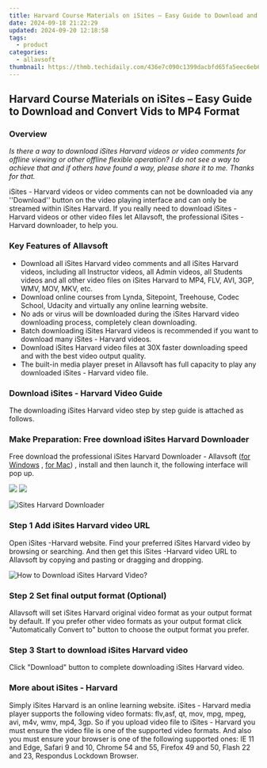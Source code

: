 ```yaml
---
title: Harvard Course Materials on iSites – Easy Guide to Download and Convert Vids to MP4 Format
date: 2024-09-18 21:22:29
updated: 2024-09-20 12:18:58
tags:
  - product
categories:
  - allavsoft
thumbnail: https://thmb.techidaily.com/436e7c090c1399dacbfd65fa5eec6eb667bcc5539d8f70bb67561d5aae5ff3b5.jpg
---
```


## Harvard Course Materials on iSites – Easy Guide to Download and Convert Vids to MP4 Format

### Overview

_Is there a way to download iSites Harvard videos or video comments for offline viewing or other offline flexible operation? I do not see a way to achieve that and if others have found a way, please share it to me. Thanks for that._

iSites - Harvard videos or video comments can not be downloaded via any ''Download'' button on the video playing interface and can only be streamed within iSites Harvard. If you really need to download iSites - Harvard videos or other video files let Allavsoft, the professional iSites -Harvard downloader, to help you.

### Key Features of Allavsoft

* Download all iSites Harvard video comments and all iSites Harvard videos, including all Instructor videos, all Admin videos, all Students videos and all other video files on iSites Harvard to MP4, FLV, AVI, 3GP, WMV, MOV, MKV, etc.
* Download online courses from Lynda, Sitepoint, Treehouse, Codec School, Udacity and virtually any online learning website.
* No ads or virus will be downloaded during the iSites Harvard video downloading process, completely clean downloading.
* Batch downloading iSites Harvard videos is recommended if you want to download many iSites - Harvard videos.
* Download iSites Harvard video files at 30X faster downloading speed and with the best video output quality.
* The built-in media player preset in Allavsoft has full capacity to play any downloaded iSites - Harvard video file.

### Download iSites - Harvard Video Guide

The downloading iSites Harvard video step by step guide is attached as follows.

### Make Preparation: Free download iSites Harvard Downloader

Free download the professional iSites Harvard Downloader - Allavsoft ([for Windows](https://tools.techidaily.com/allavsoft/products/) , [for Mac](https://tools.techidaily.com/allavsoft/products/)) , install and then launch it, the following interface will pop up.

[![](https://www.allavsoft.com/how-to/../images/how-to/free-download-win.jpg)](https://tools.techidaily.com/allavsoft/products/) [![](https://www.allavsoft.com/how-to/../images/how-to/free-download-mac.jpg)](https://tools.techidaily.com/allavsoft/products/)

![iSites Harvard Downloader](https://www.allavsoft.com/how-to/../images/allavsoft/screen-shot-600.jpg)

### Step 1 Add iSites Harvard video URL

Open iSites -Harvard website. Find your preferred iSites Harvard video by browsing or searching. And then get this iSites -Harvard video URL to Allavsoft by copying and pasting or dragging and dropping.

![How to Download iSites Harvard Video?](https://www.allavsoft.com/how-to/../images/how-to/download-rtmp-video/download-rtmp-video.jpg)

### Step 2 Set final output format (Optional)

Allavsoft will set iSites Harvard original video format as your output format by default. If you prefer other video formats as your output format click "Automatically Convert to" button to choose the output format you prefer.

### Step 3 Start to download iSites Harvard video

Click "Download" button to complete downloading iSites Harvard video.

### More about iSites - Harvard

Simply iSites Harvard is an online learning website. iSites - Harvard media player supports the following video formats: flv,asf, qt, mov, mpg, mpeg, avi, m4v, wmv, mp4, 3gp. So if you upload video file to iSites - Harvard you must ensure the video file is one of the supported video formats. And also you must ensure your browser is one of the following supported ones: IE 11 and Edge, Safari 9 and 10, Chrome 54 and 55, Firefox 49 and 50, Flash 22 and 23, Respondus Lockdown Browser.

<ins class="adsbygoogle"
     style="display:block"
     data-ad-format="autorelaxed"
     data-ad-client="ca-pub-7571918770474297"
     data-ad-slot="1223367746"></ins>



<ins class="adsbygoogle"
     style="display:block"
     data-ad-client="ca-pub-7571918770474297"
     data-ad-slot="8358498916"
     data-ad-format="auto"
     data-full-width-responsive="true"></ins>
